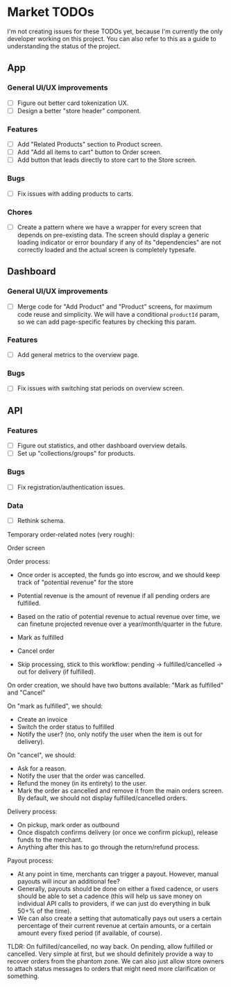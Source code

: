 # Market TODOs

I'm not creating issues for these TODOs yet, because I'm currently the only developer working on this project. You can also refer to this as a guide to understanding the status of the project.

## App

### General UI/UX improvements

- [ ] Figure out better card tokenization UX.
- [ ] Design a better "store header" component.

### Features

- [ ] Add "Related Products" section to Product screen.
- [ ] Add "Add all items to cart" button to Order screen.
- [ ] Add button that leads directly to store cart to the Store screen.

### Bugs

- [ ] Fix issues with adding products to carts.

### Chores

- [ ] Create a pattern where we have a wrapper for every screen that depends on pre-existing data. The screen should display a generic loading indicator or error boundary if any of its "dependencies" are not correctly loaded and the actual screen is completely typesafe.

## Dashboard

### General UI/UX improvements

- [ ] Merge code for "Add Product" and "Product" screens, for maximum code reuse and simplicity. We will have a conditional `productId` param, so we can add page-specific features by checking this param.

### Features

- [ ] Add general metrics to the overview page.

### Bugs

- [ ] Fix issues with switching stat periods on overview screen.

## API

### Features

- [ ] Figure out statistics, and other dashboard overview details.
- [ ] Set up "collections/groups" for products.

### Bugs

- [ ] Fix registration/authentication issues.

### Data

- [ ] Rethink schema.

Temporary order-related notes (very rough):

Order screen

Order process:

- Once order is accepted, the funds go into escrow, and we should keep track of "potential revenue" for the store
- Potential revenue is the amount of revenue if all pending orders are fulfilled.
- Based on the ratio of potential revenue to actual revenue over time, we can finetune projected revenue over a year/month/quarter in the future.

- Mark as fulfilled
- Cancel order
- Skip processing, stick to this workflow: pending -> fulfilled/cancelled -> out for delivery (if fulfilled).

On order creation, we should have two buttons available:
"Mark as fulfilled" and "Cancel"

On "mark as fulfilled", we should:

- Create an invoice
- Switch the order status to fulfilled
- Notify the user? (no, only notify the user when the item is out for delivery).

On "cancel", we should:

- Ask for a reason.
- Notify the user that the order was cancelled.
- Refund the money (in its entirety) to the user.
- Mark the order as cancelled and remove it from the main orders screen. By default, we should not display fulfilled/cancelled orders.

Delivery process:

- On pickup, mark order as outbound
- Once dispatch confirms delivery (or once we confirm pickup), release funds to the merchant.
- Anything after this has to go through the return/refund process.

Payout process:

- At any point in time, merchants can trigger a payout. However, manual payouts will incur an additional fee?
- Generally, payouts should be done on either a fixed cadence, or users should be able to set a cadence (this will help us save money on individual API calls to providers, if we can just do everything in bulk 50+% of the time).
- We can also create a setting that automatically pays out users a certain percentage of their current revenue at certain amounts, or a certain amount every fixed period (if available, of course).

TLDR: On fulfilled/cancelled, no way back. On pending, allow fulfilled or cancelled. Very simple at first, but we should definitely provide a way to recover orders from the phantom zone. We can also just allow store owners to attach status messages to orders that might need more clarification or something.
